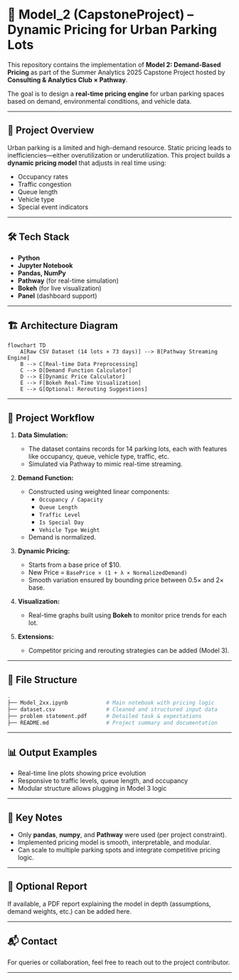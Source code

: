 # 🚗 Model_2 (CapstoneProject) – Dynamic Pricing for Urban Parking Lots

This repository contains the implementation of **Model 2: Demand-Based Pricing** as part of the Summer Analytics 2025 Capstone Project hosted by **Consulting & Analytics Club × Pathway**.

The goal is to design a **real-time pricing engine** for urban parking spaces based on demand, environmental conditions, and vehicle data.

---

## 🧠 Project Overview

Urban parking is a limited and high-demand resource. Static pricing leads to inefficiencies—either overutilization or underutilization. This project builds a **dynamic pricing model** that adjusts in real time using:

- Occupancy rates
- Traffic congestion
- Queue length
- Vehicle type
- Special event indicators

---

## 🛠 Tech Stack

- **Python**
- **Jupyter Notebook**
- **Pandas, NumPy**
- **Pathway** (for real-time simulation)
- **Bokeh** (for live visualization)
- **Panel** (dashboard support)

---

## 🏗️ Architecture Diagram

```mermaid
flowchart TD
    A[Raw CSV Dataset (14 lots × 73 days)] --> B[Pathway Streaming Engine]
    B --> C[Real-time Data Preprocessing]
    C --> D[Demand Function Calculator]
    D --> E[Dynamic Price Calculator]
    E --> F[Bokeh Real-Time Visualization]
    E --> G[Optional: Rerouting Suggestions]
```

---

## 🔄 Project Workflow

1. **Data Simulation:**
   - The dataset contains records for 14 parking lots, each with features like occupancy, queue, vehicle type, traffic, etc.
   - Simulated via Pathway to mimic real-time streaming.

2. **Demand Function:**
   - Constructed using weighted linear components:
     - `Occupancy / Capacity`
     - `Queue Length`
     - `Traffic Level`
     - `Is Special Day`
     - `Vehicle Type Weight`
   - Demand is normalized.

3. **Dynamic Pricing:**
   - Starts from a base price of $10.
   - New Price = `BasePrice × (1 + λ × NormalizedDemand)`
   - Smooth variation ensured by bounding price between 0.5× and 2× base.

4. **Visualization:**
   - Real-time graphs built using **Bokeh** to monitor price trends for each lot.

5. **Extensions:**
   - Competitor pricing and rerouting strategies can be added (Model 3).

---

## 📁 File Structure

```bash
.
├── Model_2xx.ipynb            # Main notebook with pricing logic
├── dataset.csv                # Cleaned and structured input data
├── problem statement.pdf      # Detailed task & expectations
├── README.md                  # Project summary and documentation
```

---

## 📊 Output Examples

- Real-time line plots showing price evolution
- Responsive to traffic levels, queue length, and occupancy
- Modular structure allows plugging in Model 3 logic

---

## 📌 Key Notes

- Only **pandas**, **numpy**, and **Pathway** were used (per project constraint).
- Implemented pricing model is smooth, interpretable, and modular.
- Can scale to multiple parking spots and integrate competitive pricing logic.

---

## 📄 Optional Report

If available, a PDF report explaining the model in depth (assumptions, demand weights, etc.) can be added here.

---

## 📬 Contact

For queries or collaboration, feel free to reach out to the project contributor.

---
